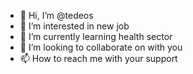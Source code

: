 - 👋 Hi, I’m @tedeos
- 👀 I’m interested in new job 
- 🌱 I’m currently learning health sector 
- 💞️ I’m looking to collaborate on with you
- 📫 How to reach me with your support

<!---
tedeos/tedeos is a ✨ special ✨ repository because its `README.md` (this file) appears on your GitHub profile.
You can click the Preview link to take a look at your changes.
--->
